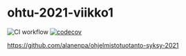 # ohtu-2021-viikko1

![CI workflow](https://github.com/alanenpa/ohtu-2021-viikko1/workflows/CI/badge.svg) [![codecov](https://codecov.io/gh/alanenpa/ohtu-2021-viikko1/branch/main/graph/badge.svg?token=XZG1OZ88Q1)](https://codecov.io/gh/alanenpa/ohtu-2021-viikko1)

https://github.com/alanenpa/ohjelmistotuotanto-syksy-2021

